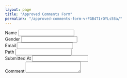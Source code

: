 ```yaml
---
layout: page
title: "Approved Comments Form"
permalink: "/approved-comments-form-vrFGB4T1rOYLs5Ba/"
---
```


<form data-netlify="true" action="/thank-you/" method="POST" netlify-honeypot="gender" name="approved-comments">
    <div>
        <label for="name">Name</label>
        <input id="name" name="name" required type="text"/>
    </div>
    <div>
        <label for="gender">Gender</label>
        <input id="gender" name="gender" type="text"/>
    </div>
    <div>
        <label for="email">Email</label>
        <input id="email" name="email" required type="email"/>
    </div>
    <div>
        <label for="path">Path</label>
        <input id="path" name="path" required type="text"/>
    </div>
    <div>
        <label for="submitted_at">Submitted At</label>
        <input id="submitted_at" name="submitted_at" required type="text"/>
    </div>
    <div>
        <label for="comment">Comment</label>
        <textarea id="comment" name="comment" required></textarea>
    </div>
</form>
